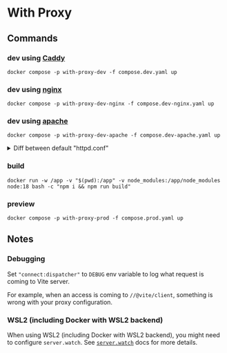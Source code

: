 # With Proxy

## Commands

### dev using [Caddy](https://caddyserver.com/)

```shell
docker compose -p with-proxy-dev -f compose.dev.yaml up
```

### dev using [nginx](https://nginx.org/)

```shell
docker compose -p with-proxy-dev-nginx -f compose.dev-nginx.yaml up
```

### dev using [apache](https://httpd.apache.org/)

```
docker compose -p with-proxy-dev-apache -f compose.dev-apache.yaml up
```

<details>
<summary>Diff between default "httpd.conf"</summary>

- Load these module
  - `proxy_module`
  - `proxy_http_module`
  - `proxy_wstunnel_module`
  - `rewrite_module`
- Enable vhosts
  - Remove `#` in the beginning from `#Include conf/extra/httpd-vhosts.conf`.

</details>

### build

```shell
docker run -w /app -v "$(pwd):/app" -v node_modules:/app/node_modules node:18 bash -c "npm i && npm run build"
```

### preview

```shell
docker compose -p with-proxy-prod -f compose.prod.yaml up
```

## Notes

### Debugging

Set `"connect:dispatcher"` to `DEBUG` env variable to log what request is coming to Vite server.

For example, when an access is coming to `//@vite/client`, something is wrong with your proxy configuration.

### WSL2 (including Docker with WSL2 backend)

When using WSL2 (including Docker with WSL2 backend), you might need to configure `server.watch`. See [`server.watch`](https://vitejs.dev/config/server-options.html#server-watch) docs for more details.

